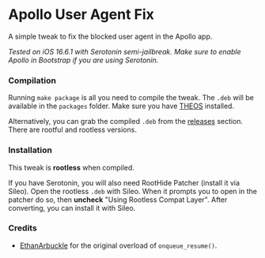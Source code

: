 # Apollo User Agent Fix

A simple tweak to fix the blocked user agent in the Apollo app.

*Tested on iOS 16.6.1 with Serotonin semi-jailbreak. Make sure to enable Apollo in Bootstrap if you are using Serotonin.*

### Compilation

Running `make package` is all you need to compile the tweak. The `.deb` will be available in the `packages` folder. Make sure you have [THEOS](https://theos.dev/docs/installation-macos) installed.

Alternatively, you can grab the compiled `.deb` from the [releases](https://github.com/paradoxally/Apollo-User-Agent-Fix/releases) section. There are rootful and rootless versions.

### Installation

This tweak is **rootless** when compiled.

If you have Serotonin, you will also need RootHide Patcher (install it via Sileo). Open the rootless `.deb` with Sileo. When it prompts you to open in the patcher do so, then **uncheck** "Using Rootless Compat Layer". After converting, you can install it with Sileo.

### Credits

- [EthanArbuckle](https://github.com/EthanArbuckle/Apollo-CustomApiCredentials) for the original overload of `onqueue_resume()`.


